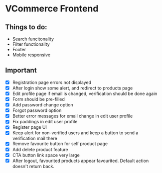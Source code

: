 # VCommerce Frontend
## Things to do:
* Search funcitonality
* Filter functionality
* Footer
* Mobile responsive

## Important
- [X] Registration page errors not displayed
- [X] After login show some alert, and redirect to products page
- [X] Edit profile page if email is changed, verification should be done again
- [X] Form should be pre-filled
- [X] Add password change option
- [X] Forgot password option 
- [X] Better error messages for email change in edit user profile
- [X] Fix paddings in edit user profile
- [X] Register page UI
- [X] Keep alert for non-verified users and keep a button to send a verification mail there
- [X] Remove favourite button for self product page
- [X] Add delete product feature
- [X] CTA button link space very large
- [X] After logout, favourited products appear favourited. Default action doesn't return back.
